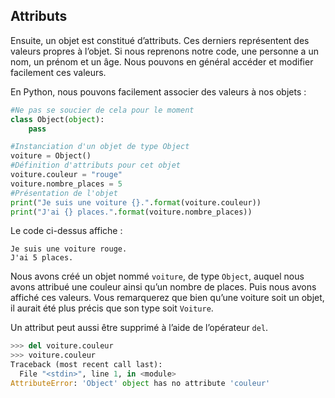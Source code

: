 ## Attributs

Ensuite, un objet est constitué d’attributs. Ces derniers représentent des valeurs propres à l’objet. Si nous reprenons notre code,
une personne a un nom, un prénom et un âge. Nous pouvons en général accéder et modifier facilement ces valeurs.

En Python, nous pouvons facilement associer des valeurs à nos objets :

```python
#Ne pas se soucier de cela pour le moment
class Object(object):
    pass

#Instanciation d'un objet de type Object
voiture = Object()
#Définition d'attributs pour cet objet
voiture.couleur = "rouge"
voiture.nombre_places = 5
#Présentation de l'objet
print("Je suis une voiture {}.".format(voiture.couleur))
print("J'ai {} places.".format(voiture.nombre_places))
```

Le code ci-dessus affiche :

```text
Je suis une voiture rouge.
J'ai 5 places.
```

Nous avons créé un objet nommé `voiture`, de type `Object`, auquel nous avons attribué une couleur ainsi qu’un nombre de places.
Puis nous avons affiché ces valeurs. Vous remarquerez que bien qu’une voiture soit un objet, il aurait été plus précis que son type soit `Voiture`.

Un attribut peut aussi être supprimé à l’aide de l’opérateur `del`.

```python
>>> del voiture.couleur
>>> voiture.couleur
Traceback (most recent call last):
  File "<stdin>", line 1, in <module>
AttributeError: 'Object' object has no attribute 'couleur'
```
